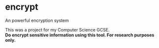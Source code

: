 # encrypt
An powerful encryption system

This was a project for my Computer Science GCSE.  
__Do encrypt sensitive information using this tool. For research purposes only.__
